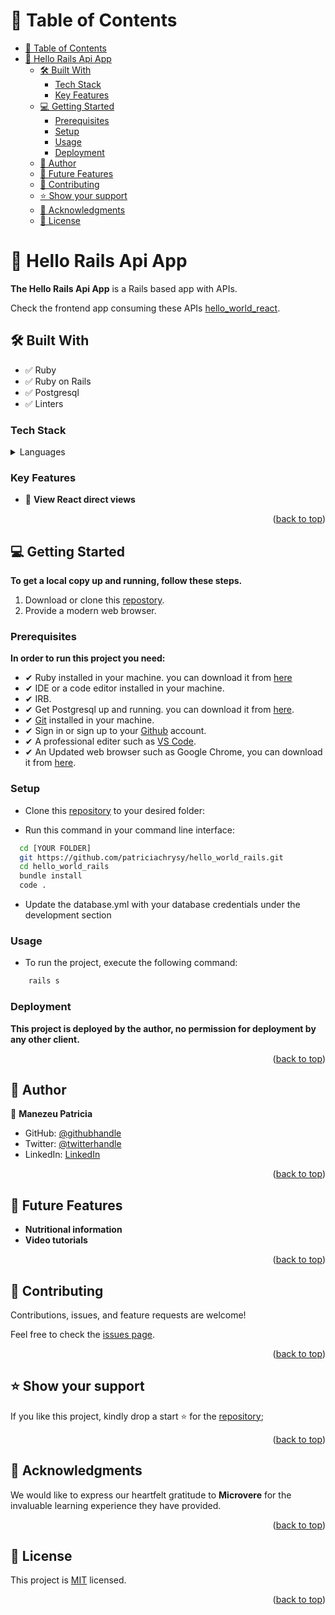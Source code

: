 
<!-- TABLE OF CONTENTS -->

# 📗 Table of Contents

- [📗 Table of Contents](#-table-of-contents)
- [📖 Hello Rails Api App](#-expenses-controller)
  - [🛠 Built With ](#-built-with-)
    - [Tech Stack ](#tech-stack-)
    - [Key Features ](#key-features-)
  - [💻 Getting Started ](#-getting-started-)
    - [Prerequisites](#prerequisites)
    - [Setup](#setup)
    - [Usage](#usage)
    - [Deployment](#deployment)
  - [👥 Author ](#-author-)
  - [🔭 Future Features ](#-future-features-)
  - [🤝 Contributing ](#-contributing-)
  - [⭐️ Show your support ](#️-show-your-support-)
  - [🙏 Acknowledgments ](#-acknowledgments-)
  - [📝 License ](#-license-)

<!-- PROJECT DESCRIPTION -->

# 📖 Hello Rails Api App

**The Hello Rails Api App** is a Rails based app with APIs.

Check the frontend app consuming these APIs [hello_world_react](https://github.com/patriciachrysy/hello_world_react.git).


## 🛠 Built With <a name="built-with"></a>
- ✅ Ruby
- ✅ Ruby on Rails
- ✅ Postgresql
- ✅ Linters

### Tech Stack <a name="tech-stack"></a>

<details>
  <summary>Languages</summary>
  <ul>
    <li>Ruby</li>
  </ul>
</details>

<!-- Features -->

### Key Features <a name="key-features"></a>

- 🔰 **View React direct views**

<p align="right">(<a href="#readme-top">back to top</a>)</p>

<!-- GETTING STARTED -->

## 💻 Getting Started <a name="getting-started"></a>

**To get a local copy up and running, follow these steps.**

1. Download or clone this [repostory](https://github.com/patriciachrysy/hello_world_rails.git).
2. Provide a modern web browser.

### Prerequisites

**In order to run this project you need:**

- ✔ Ruby installed in your machine. you can download it from [here](https://www.ruby-lang.org/en/downloads/)
- ✔ IDE or a code editor installed in your machine.
- ✔ IRB.
- ✔ Get Postgresql up and running. you can download it from [here](https://www.postgresql.org/download/windows/).
- ✔ [Git](https://git-scm.com/downloads) installed in your machine.
- ✔ Sign in or sign up to your [Github](https://github.com/) account.
- ✔ A professional editer such as [VS Code](https://code.visualstudio.com/download).
- ✔ An Updated web browser such as Google Chrome, you can download it from [here](https://www.google.com/chrome/).

### Setup

- Clone this [repository](https://github.com/patriciachrysy/hello_world_rails.git) to your desired folder:

- Run this command in your command line interface:

```sh
  cd [YOUR FOLDER]
  git https://github.com/patriciachrysy/hello_world_rails.git
  cd hello_world_rails
  bundle install
  code .
```

- Update the database.yml with your database credentials under the development section


### Usage

- To run the project, execute the following command:

```sh
    rails s
```

### Deployment

**This project is deployed by the author, no permission for deployment by any other client.**

<p align="right">(<a href="#readme-top">back to top</a>)</p>

<!-- AUTHORS -->

## 👥 Author <a name="authors"></a>

👤 **Manezeu Patricia**

- GitHub: [@githubhandle](https://github.com/patriciachrysy)
- Twitter: [@twitterhandle](https://twitter.com/ManezeuP)
- LinkedIn: [LinkedIn](https://www.linkedin.com/in/manezeu-patricia-chrystelle/)

<p align="right">(<a href="#readme-top">back to top</a>)</p>

<!-- FUTURE FEATURES -->

## 🔭 Future Features <a name="future-features"></a>

- **Nutritional information**
- **Video tutorials**

<p align="right">(<a href="#readme-top">back to top</a>)</p>

<!-- CONTRIBUTING -->

## 🤝 Contributing <a name="contributing"></a>

Contributions, issues, and feature requests are welcome!

Feel free to check the [issues page](https://github.com/patriciachrysy/hello_world_rails/issues).

<p align="right">(<a href="#readme-top">back to top</a>)</p>

<!-- SUPPORT -->

## ⭐️ Show your support <a name="support"></a>

If you like this project, kindly drop a start ⭐️ for the [repository](https://github.com/patriciachrysy/hello_world_rails.git);

<p align="right">(<a href="#readme-top">back to top</a>)</p>

<!-- ACKNOWLEDGEMENTS -->

## 🙏 Acknowledgments <a name="acknowledgements"></a>

 We would like to express our heartfelt gratitude to **Microvere** for the invaluable learning experience they have provided. 

<p align="right">(<a href="#readme-top">back to top</a>)</p>

<!-- LICENSE -->

## 📝 License <a name="license"></a>

This project is [MIT](./LICENSE) licensed.

<p align="right">(<a href="#readme-top">back to top</a>)</p>
